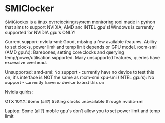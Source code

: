 # SMIClocker
SMIClocker is a linux overclocking/system monitoring tool made in python that aims to support NVIDIA, AMD and INTEL gpu's!
Windows is currently supported for NVIDIA gpu's ONLY!

Current support:
nvidia-smi: Good, missing a few available features. Ability to set clocks, power limit and temp limit depends on GPU model.
rocm-smi (AMD gpu's): Barebones, setting core clocks and querying temp/power/utilisation supported. Many unsupported features, queries have excessive overhead.

Unsupported:
amd-smi: No support - currently have no device to test this on, it's interface is NOT the same as rocm-smi
xpu-smi (INTEL gpu's): No support - currently have no device to test this on

Nvidia quirks:
  
  GTX 10XX:
  Some (all?) Setting clocks unavailable through nvidia-smi
  
  Laptop:
  Some (all?) mobile gpu's don't allow you to set power limit and temp limit
